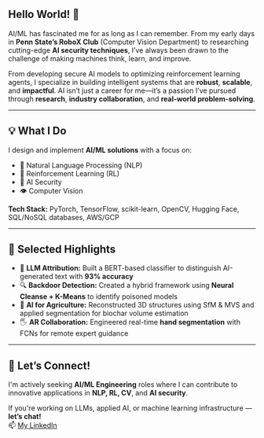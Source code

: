 ## Hello World! 👋

AI/ML has fascinated me for as long as I can remember. From my early days in **Penn State’s RoboX Club** (Computer Vision Department) to researching cutting-edge **AI security techniques**, I’ve always been drawn to the challenge of making machines think, learn, and improve.

From developing secure AI models to optimizing reinforcement learning agents, I specialize in building intelligent systems that are **robust**, **scalable**, and **impactful**. AI isn’t just a career for me—it’s a passion I’ve pursued through **research**, **industry collaboration**, and **real-world problem-solving**.

---

## 💡 What I Do

I design and implement **AI/ML solutions** with a focus on:

- 🧠 Natural Language Processing (NLP)  
- 🎯 Reinforcement Learning (RL)  
- 🔐 AI Security  
- 👁️ Computer Vision  

**Tech Stack:** PyTorch, TensorFlow, scikit-learn, OpenCV, Hugging Face, SQL/NoSQL databases, AWS/GCP

---

## 🧠 Selected Highlights

- 🧾 **LLM Attribution:** Built a BERT-based classifier to distinguish AI-generated text with **93% accuracy**  
- 🔍 **Backdoor Detection:** Created a hybrid framework using **Neural Cleanse + K-Means** to identify poisoned models  
- 📸 **AI for Agriculture:** Reconstructed 3D structures using SfM & MVS and applied segmentation for biochar volume estimation  
- 🖐️ **AR Collaboration:** Engineered real-time **hand segmentation** with FCNs for remote expert guidance

---

## 🚀 Let’s Connect!

I'm actively seeking **AI/ML Engineering** roles where I can contribute to innovative applications in **NLP, RL, CV**, and **AI security**.

If you're working on LLMs, applied AI, or machine learning infrastructure — **let’s chat!**  
📫 [My LinkedIn](https://www.linkedin.com/in/ming-zhu-28803a235/)

<!--
**MingZhu5281/MingZhu5281** is a ✨ _special_ ✨ repository because its `README.md` (this file) appears on your GitHub profile.

Here are some ideas to get you started:

- 🔭 I’m currently working on ...
- 🌱 I’m currently learning ...
- 👯 I’m looking to collaborate on ...
- 🤔 I’m looking for help with ...
- 💬 Ask me about ...
- 📫 How to reach me: ...
- 😄 Pronouns: ...
- ⚡ Fun fact: ...
-->
